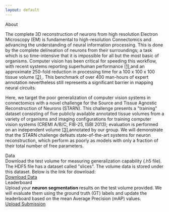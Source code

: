 ```yaml
---
layout: default
---
```


<div class="grid-layout">
  <div class="card">
    <div class="card-header"> About </div>
    <div class="card-main">
      <div class="main-description">
      <p>
      The complete 3D reconstruction of neurons from high resolution Electron Microscopy (EM) is fundamental to high-resolution Connectomics and advancing the understanding of neural information processing. This is done by the complete delineation of neurons from their surroundings; a task which is so time-intensive that it is impossible for all but the most basic of organisms. Computer vision has been critical for speeding this workflow, with recent systems reporting superhuman performance <a href="https://arxiv.org/abs/1706.00120"> [1] </a> and an approximate 250-fold reduction in processing time for a 100 x 100 x 100 tissue volume <a href="https://www.biorxiv.org/content/early/2017/10/09/200675"> [2] </a>. This benchmark of over 400 man-hours of expert annotation nevertheless still represents a significant barrier in mapping neural circuits.
      </p>
      <p>
      Here, we target the poor generalization of computer vision systems in connectomics with a novel challenge for the Source and Tissue Agnostic Reconstruction of Neurons (STARN). This challenge presents a "training" dataset consisting of five publicly available annotated tissue volumes from a variety of organisms and imaging configurations for training computer vision systems (CREMI A/B/C, FIB-25, ISBI 2013); evaluation is performed on an independent volume <a href="https://www.nature.com/articles/nature09818"> [3] </a> annotated by our group. We will demonstrate that the STARN challenge defeats state-of-the-art systems for neuron reconstruction, which perform as poorly as models with only a fraction of their total number of free parameters.
      </p>
      </div>
    </div>
  </div>
  <div class="card">
    <div class="card-header"> Data </div>
    <div class="card-main">
      <div class="main-description"> Download the test volume for measuring generalization capability (.h5 file). The HDF5 file has a dataset called "slices". The volume data is stored under this dataset. Below is the link for download: </div>
    </div>
    <div class="align-center">
      <a href="https://doi.org/10.5281/zenodo.1490123" class="btn align-center"> Download Data </a>
    </div>
  </div>
  <div class="card">
    <div class="card-header"> Leaderboard </div>
    <div class="card-main">
      <div class="main-description"> Upload your <strong> neuron segmentation </strong> results on the test volume provided. We will evaluate them using the ground truth (GT) labels and update the leaderboard based on the mean Average Precision (mAP) values. </div>
    </div>
    <div class="align-center">
      <a href="#submission" class="btn align-center"> Upload Submission </a>
    </div>
    <!-- table>
        <tr>
        <th> Submission Name </th>
        <th> Metric 1 </th>
        <th> Metric 2 </th>
        <th> Metric N </th>
        <th> Final score </th>
        </tr>
        <tr>
        <td> Name 1 </td>
        <td> Score 1 </td>
        <td> Score 2 </td>
        <td> Score N </td>
        <td> sum(scores[i]) </td>
        </tr>
    </table -->
  </div>
</div>
